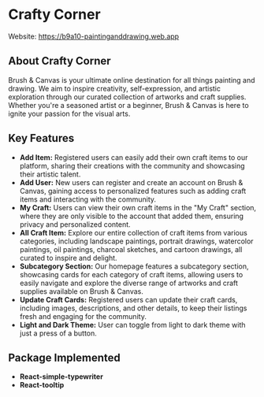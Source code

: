 # Crafty Corner

Website: https://b9a10-paintinganddrawing.web.app

## About Crafty Corner

Brush & Canvas is your ultimate online destination for all things painting and drawing. We aim to inspire creativity, self-expression, and artistic exploration through our curated collection of artworks and craft supplies. Whether you're a seasoned artist or a beginner, Brush & Canvas is here to ignite your passion for the visual arts.

## Key Features

- **Add Item:** Registered users can easily add their own craft items to our platform, sharing their creations with the community and showcasing their artistic talent.
- **Add User:** New users can register and create an account on Brush & Canvas, gaining access to personalized features such as adding craft items and interacting with the community.
- **My Craft:** Users can view their own craft items in the "My Craft" section, where they are only visible to the account that added them, ensuring privacy and personalized content.
- **All Craft Item:** Explore our entire collection of craft items from various categories, including landscape paintings, portrait drawings, watercolor paintings, oil paintings, charcoal sketches, and cartoon drawings, all curated to inspire and delight.
- **Subcategory Section:** Our homepage features a subcategory section, showcasing cards for each category of craft items, allowing users to easily navigate and explore the diverse range of artworks and craft supplies available on Brush & Canvas.
- **Update Craft Cards:** Registered users can update their craft cards, including images, descriptions, and other details, to keep their listings fresh and engaging for the community.
- **Light and Dark Theme:** User can toggle from light to dark theme with just a press of a button.

## Package Implemented
- **React-simple-typewriter**
- **React-tooltip**